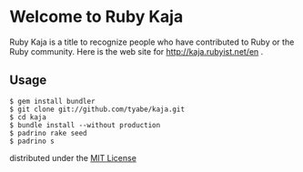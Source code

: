 # Welcome to Ruby Kaja

Ruby Kaja is a title to recognize people who have contributed to Ruby or the Ruby community.
Here is the web site for http://kaja.rubyist.net/en .

## Usage
```
$ gem install bundler
$ git clone git://github.com/tyabe/kaja.git
$ cd kaja
$ bundle install --without production
$ padrino rake seed
$ padrino s
```

distributed under the [MIT License](http://tyabe.mit-license.org/)
